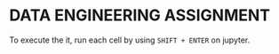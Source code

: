 # DATA ENGINEERING ASSIGNMENT

To execute the it, run each cell by using `SHIFT + ENTER` on jupyter.
